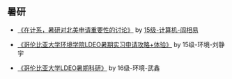## 暑研

- [《在计系，暑研对北美申请重要性的讨论》](importance_of_summer_research_in_CS_yanxiangyi) by [15级-计算机-阎相易](/grad-application/computer-science-and-engineering/[US]-15-yanxiangyi)

- [《哥伦比亚大学环境学院LDEO暑期实习申请攻略+体验》](columbia_environment_LDEO_liujingyu) by 15级-环境-刘静宇

- [《哥伦比亚大学LDEO暑期科研》](columbia_environment_LDEO_wuxin) by 16级-环境-武鑫
